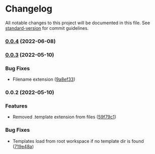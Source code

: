 # Changelog

All notable changes to this project will be documented in this file. See [standard-version](https://github.com/conventional-changelog/standard-version) for commit guidelines.

### [0.0.4](https://github.com/rhangai/vscode-file-template/compare/v0.0.3...v0.0.4) (2022-06-08)

### [0.0.3](https://github.com/rhangai/vscode-file-template/compare/v0.0.2...v0.0.3) (2022-05-10)


### Bug Fixes

* Filename extension ([9a8ef33](https://github.com/rhangai/vscode-file-template/commit/9a8ef33cb49f48e480ce74a45bc00b1e56e15d04))

### 0.0.2 (2022-05-10)


### Features

* Removed .template extension from files ([59f79c1](https://github.com/rhangai/vscode-file-template/commit/59f79c1780808bdcb23371cf86457d7a0cee89de))


### Bug Fixes

* Templates load from root workspace if no template dir is found ([719e48a](https://github.com/rhangai/vscode-file-template/commit/719e48a1200bb218340071ac3e59f46fe76a867e))
